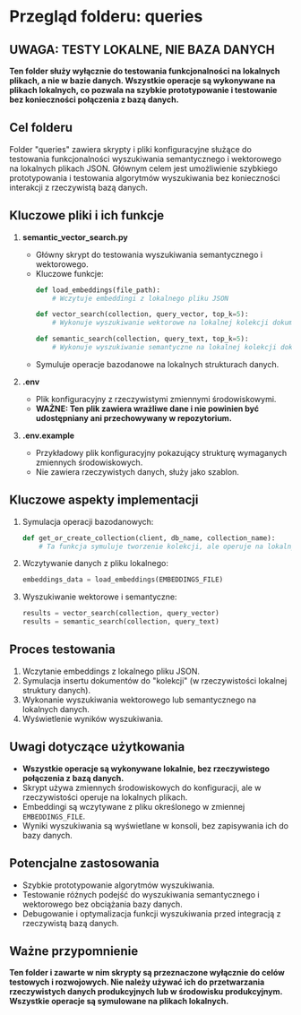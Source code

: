 # Przegląd folderu: queries

## UWAGA: TESTY LOKALNE, NIE BAZA DANYCH

**Ten folder służy wyłącznie do testowania funkcjonalności na lokalnych plikach, a nie w bazie danych. Wszystkie operacje są wykonywane na plikach lokalnych, co pozwala na szybkie prototypowanie i testowanie bez konieczności połączenia z bazą danych.**

## Cel folderu
Folder "queries" zawiera skrypty i pliki konfiguracyjne służące do testowania funkcjonalności wyszukiwania semantycznego i wektorowego na lokalnych plikach JSON. Głównym celem jest umożliwienie szybkiego prototypowania i testowania algorytmów wyszukiwania bez konieczności interakcji z rzeczywistą bazą danych.

## Kluczowe pliki i ich funkcje

1. **semantic_vector_search.py**
   - Główny skrypt do testowania wyszukiwania semantycznego i wektorowego.
   - Kluczowe funkcje:
     ```python
     def load_embeddings(file_path):
         # Wczytuje embeddingi z lokalnego pliku JSON
     
     def vector_search(collection, query_vector, top_k=5):
         # Wykonuje wyszukiwanie wektorowe na lokalnej kolekcji dokumentów
     
     def semantic_search(collection, query_text, top_k=5):
         # Wykonuje wyszukiwanie semantyczne na lokalnej kolekcji dokumentów
     ```
   - Symuluje operacje bazodanowe na lokalnych strukturach danych.

2. **.env**
   - Plik konfiguracyjny z rzeczywistymi zmiennymi środowiskowymi.
   - **WAŻNE: Ten plik zawiera wrażliwe dane i nie powinien być udostępniany ani przechowywany w repozytorium.**

3. **.env.example**
   - Przykładowy plik konfiguracyjny pokazujący strukturę wymaganych zmiennych środowiskowych.
   - Nie zawiera rzeczywistych danych, służy jako szablon.

## Kluczowe aspekty implementacji

1. Symulacja operacji bazodanowych:
   ```python
   def get_or_create_collection(client, db_name, collection_name):
       # Ta funkcja symuluje tworzenie kolekcji, ale operuje na lokalnych strukturach
   ```

2. Wczytywanie danych z pliku lokalnego:
   ```python
   embeddings_data = load_embeddings(EMBEDDINGS_FILE)
   ```

3. Wyszukiwanie wektorowe i semantyczne:
   ```python
   results = vector_search(collection, query_vector)
   results = semantic_search(collection, query_text)
   ```

## Proces testowania
1. Wczytanie embeddings z lokalnego pliku JSON.
2. Symulacja insertu dokumentów do "kolekcji" (w rzeczywistości lokalnej struktury danych).
3. Wykonanie wyszukiwania wektorowego lub semantycznego na lokalnych danych.
4. Wyświetlenie wyników wyszukiwania.

## Uwagi dotyczące użytkowania
- **Wszystkie operacje są wykonywane lokalnie, bez rzeczywistego połączenia z bazą danych.**
- Skrypt używa zmiennych środowiskowych do konfiguracji, ale w rzeczywistości operuje na lokalnych plikach.
- Embeddingi są wczytywane z pliku określonego w zmiennej `EMBEDDINGS_FILE`.
- Wyniki wyszukiwania są wyświetlane w konsoli, bez zapisywania ich do bazy danych.

## Potencjalne zastosowania
- Szybkie prototypowanie algorytmów wyszukiwania.
- Testowanie różnych podejść do wyszukiwania semantycznego i wektorowego bez obciążania bazy danych.
- Debugowanie i optymalizacja funkcji wyszukiwania przed integracją z rzeczywistą bazą danych.

## Ważne przypomnienie
**Ten folder i zawarte w nim skrypty są przeznaczone wyłącznie do celów testowych i rozwojowych. Nie należy używać ich do przetwarzania rzeczywistych danych produkcyjnych lub w środowisku produkcyjnym. Wszystkie operacje są symulowane na plikach lokalnych.**